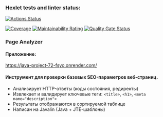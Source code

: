 ### Hexlet tests and linter status:
[![Actions Status](https://github.com/lagunova-julia/java-project-72/actions/workflows/hexlet-check.yml/badge.svg)](https://github.com/lagunova-julia/java-project-72/actions)

[![Coverage](https://sonarcloud.io/api/project_badges/measure?project=lagunova-julia_java-project-72&metric=coverage)](https://sonarcloud.io/summary/new_code?id=lagunova-julia_java-project-72)
[![Maintainability Rating](https://sonarcloud.io/api/project_badges/measure?project=lagunova-julia_java-project-72&metric=sqale_rating)](https://sonarcloud.io/summary/new_code?id=lagunova-julia_java-project-72)
[![Quality Gate Status](https://sonarcloud.io/api/project_badges/measure?project=lagunova-julia_java-project-72&metric=alert_status)](https://sonarcloud.io/summary/new_code?id=lagunova-julia_java-project-72)

### Page Analyzer
#### Приложение:
https://java-project-72-fsyo.onrender.com/

#### Инструмент для проверки базовых SEO-параметров веб-страниц.

- Анализирует HTTP-ответы (коды состояния, редиректы)
- Извлекает и валидирует ключевые теги: `<title>`, `<h1>`, `<meta name="description">`
- Результаты отображаются в сортируемой таблице
- Написан на Javalin (Java + JTE-шаблоны)

